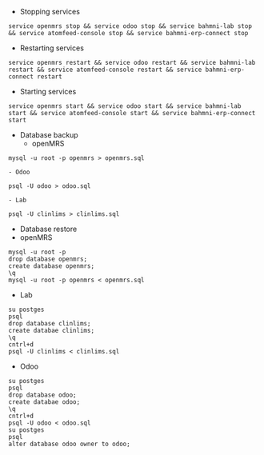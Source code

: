 - Stopping services
```
service openmrs stop && service odoo stop && service bahmni-lab stop && service atomfeed-console stop && service bahmni-erp-connect stop
```
- Restarting services
```
service openmrs restart && service odoo restart && service bahmni-lab restart && service atomfeed-console restart && service bahmni-erp-connect restart 
```
- Starting services
```
service openmrs start && service odoo start && service bahmni-lab start && service atomfeed-console start && service bahmni-erp-connect start 
```

- Database backup
    - openMRS
```
mysql -u root -p openmrs > openmrs.sql
```
    - Odoo
```
psql -U odoo > odoo.sql
```
    - Lab
```
psql -U clinlims > clinlims.sql
```

- Database restore
 - openMRS
 ```
mysql -u root -p
drop database openmrs;
create database openmrs;
\q
mysql -u root -p openmrs < openmrs.sql
```
 - Lab
 ```
su postges
psql
drop database clinlims;
create databae clinlims;
\q
cntrl+d
psql -U clinlims < clinlims.sql
 ```
 - Odoo
 ```
su postges
psql
drop database odoo;
create databae odoo;
\q
cntrl+d
psql -U odoo < odoo.sql
su postges
psql
 alter database odoo owner to odoo;
 ```
